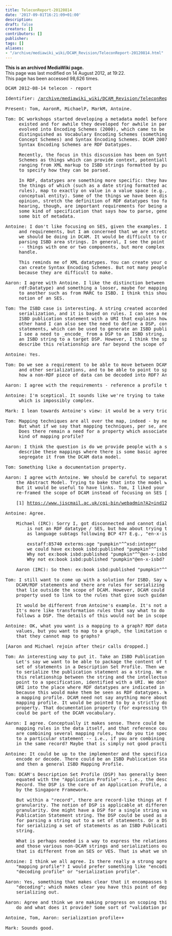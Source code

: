 ```yaml
---
title: TeleconReport-20120814
date: '2017-09-01T16:21:09+01:00'
description: 
draft: false
creators: []
contributors: []
publisher: 
tags: []
aliases:
- "/archive/mediawiki_wiki/DCAM_Revision/TeleconReport-20120814.html"
---
```


 **This is an archived MediaWiki page.**  
This page was last modified on 14 August 2012, at 19:22.  
This page has been accessed 98,626 times.

<pre>DCAM 2012-08-14 telecon - report

Identifier: <a href="/archive/mediawiki_wiki/DCAM_Revision/TeleconReport-20120814" class="external free" rel="nofollow">/archive/mediawiki_wiki/DCAM_Revision/TeleconReport-20120814</a>

Present: Tom, AaronR, MichaelP, MarkM, Antoine.

Tom: DC workshops started developing a metadata model before RDF
     existed and for awhile they developed for awhile in parallel. Schemes (1997)
     evolved into Encoding Schemes (2000), which came to be 
     distinguished as Vocabulary Encoding Schemes (something like SKOS
     Concept Schemes) and Syntax Encoding Schemes. DCAM 2007 said 
     Syntax Encoding Schemes are RDF Datatypes.

     Recently, the focus in this discussion has been on Syntax Encoding
     Schemes as things which can provide context, potentially, to things
     ranging from XML markup to ISBD strings formatted by punctuation, or
     to specify how they can be parsed.

     In RDF, datatypes are something more specific: they have a lexical space,
     the things of which (such as a date string formatted according to certain
     rules), map to exactly on value in a value space (e.g., a date seen as a
     conceptual entity). Some of the things we have been discussing, in my
     opinion, stretch the definition of RDF datatypes too far. What I'm
     hearing, though, are important requirements for being able to point to
     some kind of specification that says how to parse, generate, or interpret
     some bit of metadata.

Antoine: I don't like focusing on SES, given the examples. I see the motivation
     and requirements, but I am concerned that we are stretching things beyond what
     we should be doing in DCAM. It would be difficult to create specifications for
     parsing ISBD area strings. In general, I see the point for having simple SESes
     -- things with one or two components, but more complex things are difficult to
     handle.

     This reminds me of XML datatypes. You can create your own, just like you
     can create Syntax Encoding Schemes. But not many people are doing these
     because they are difficult to make.

Aaron: I agree with Antoine. I like the distinction between SES (which equals
     rdf:Datatype) and something a looser, maybe for mapping from one serialization
     to another such as from MARC to ISBD. I think this should be separated from the
     notion of an SES.

Tom: The ISBD case is interesting. A string created accorded to ISBD is a
     serialization, and it is based on rules. I can see a need for associating an
     ISBD publication statement with a URI that explains how to parse it. On the
     other hand I can also see the need to define a DSP, consisting of a set of RDF
     statements, which can be used to generate an ISBD publication statement string.
     I see a need to _encode_ from a DSP to an ISBD string, or vice versa to _decode_
     an ISBD string to a target DSP. However, I think the specifications that
     describe this relationship are far beyond the scope of RDF. Are we on the same page?

Antoine: Yes.

Tom: Do we see a requirement to be able to move between DCAM (RDF) statements
     and other serializations, and to be able to point to specification which says
     how a non-RDF piece of data can be decoded into RDF? And the other way around?

Aaron: I agree with the requirements - reference a profile that describes the relationship.

Antoine: I'm sceptical. It sounds like we're trying to take on the general mapping problem,
     which is impossibly complex.

Mark: I lean towards Antoine's view: it would be a very tricky problem to handle.

Tom: Mapping techniques are all over the map, indeed - by necessity very ad-hoc.  
     But what if we say that mapping techniques, per se, are out of scope of DCAM.
     Does there remain a need for a property which associates a blob of data to some 
     kind of mapping profile?

Aaron: I think the question is do we provide people with a space and syntax to
     describe these mappings where there is some basic agreement, being careful to
     segregate it from the DCAM data model.

Tom: Something like a documentation property.

Aaron: I agree with Antoine. We should be careful to separate this work from
    the Abstract Model. Trying to bake that into the model would be a nightmare.
    But it would be useful to have links. Tom, I liked your posting which
    re-framed the scope of DCAM instead of focusing on SES [1].

    [1] <a href="https://www.jiscmail.ac.uk/cgi-bin/webadmin?A2=ind1208&amp;L=dc-architecture&amp;P=8494" class="external free" rel="nofollow">https://www.jiscmail.ac.uk/cgi-bin/webadmin?A2=ind1208&amp;L=dc-architecture&amp;P=8494</a>

Antoine: Agree.

    Michael (IRC): Sorry I, got disconnected and cannot dial back in. I agree that this
        is not an RDF datatype / SES, but how about trying to deal with cases like ISBD
        as language subtags following BCP 47? E.g., "en-x-isbd"

        exstaff:85740 exterms:age "pumpkin"^^xsd:integer
        we could have ex:book isbd:published "pumpkin"^^isbd:pubStatementType
        Why not ex:book isbd:published "pumpkin"^^@en-x-isbd?
        Why not ex:book isbd:published "pumpkin"@en-x-isbd?

    Aaron (IRC): So then: ex:book isbd:published "pumpkin"^^xsd:string

Tom: I still want to come up with a solution for ISBD. Say we have some
    DCAM/RDF statements and there are rules for serializing them -- rules 
    that lie outside the scope of DCAM. However, DCAM could provide the 
    property used to link to the rules that give such guidance.

    It would be different from Antoine's example. It's not an RDF datatype.
    It's more like transformation rules that say what to do with something that
    follows a DSP. The details of this would not be in scope of DCAM.

Antoine: OK, what you want is a mapping to a graph? RDF datatypes map to
    values, but you want to map to a graph, the limitation of RDF datatypes being
    that they cannot map to graphs?

[Aaron and Michael rejoin after their calls dropped.]

Tom: An interesting way to put it. Take an ISBD Publication Statement.
    Let's say we want to be able to package the content of that statement as a
    set of statements in a Description Set Profile. Then we want to use that
    to serialize the publication statement as a string. We need to express
    this relationship between the string and the intellectual content -- to
    point to a specification, identified with a URI. We don't want to put that
    URI into the place where RDF datatypes are indicated in RDF serialization,
    because this would make them be seen as RDF datatypes. We might call it
    a mapping profile. DCAM need not say anything more about the nature of that
    mapping profile. It would be pointed to by a strictly documentational sort of
    property. That documentation property (for expressing the relationship)
    could be part of the DCAM vocabulary.

Aaron: I agree. Conceptually it makes sense. There could be some reference to
    mapping rules in the data itself, and that reference could be part of DCAM. But if you
    are combining several mapping rules, how do you tie specific specific mappings
    to a particular statement -- i.e., if you are combining several mapping rules
    in the same record? Maybe that is simply not good practice?

Antoine: It could be up to the implementer and the specification. ISBD tools to
    encode or decode. There could be an ISBD Publication Statement Mapping Profile,
    and then a general ISBD Mapping Profile.

Tom: DCAM's Description Set Profile (DSP) has generally been
    equated with the "Application Profile" -- i.e., the description of an Entire
    Record. The DSP is the core of an Application Profile, at any rate as defined
    by the Singapore Framework.

    But within a "record", there are record-like things at finer levels of
    granularity. The notion of DSP is applicable at different levels of
    granularity. One might have a DSP for a single string value such as an ISBD
    Publication Statement string. The DSP could be used as a mapping target
    for parsing a string out to a set of statements. Or a DSP could be used
    for serializing a set of statements as an ISBD Publication Statement
    string.

    What is perhaps needed is a way to express the relationship between that DSP
    and those various non-DCAM strings and serializations out there -- in a way
    that is different from an SES or VES. That is what we should be talking about.

Antoine: I think we all agree. Is there really a strong agreement for the term
    "mapping profile"? I would prefer something like "encoding profile" or
    "decoding profile" or "serialization profile".

Aaron: Yes, something that makes clear that it encompasses both "encoding" and
    "decoding"; which makes clear you have this point of departure and are
    serializing out.

Aaron: Agree and think we are making progress on scoping this. What can DCAM
    do and what does it provide? Some sort of "validation profile".

Antoine, Tom, Aaron: serialization profile++

Mark: Sounds good.
</pre>
